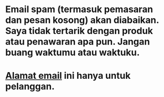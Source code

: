 # Email spam (termasuk pemasaran dan pesan kosong) akan diabaikan. Saya tidak tertarik dengan produk atau penawaran apa pun. Jangan buang waktumu atau waktuku.
# [Alamat email](mailto:cuscuta-comenzado.0p@icloud.com) ini hanya untuk pelanggan.
